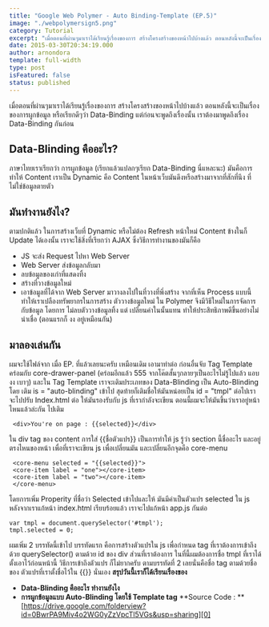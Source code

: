 ```yaml
---
title: "Google Web Polymer - Auto Binding-Template (EP.5)"
image: "./webpolymersign5.png"
category: Tutorial
excerpt: "เมื่อตอนที่ผ่านๆมาเราได้เรียนรู้เรื่องของการ สร้างโครงสร้างของหน้าไปบ้างแล้ว ตอนหลังนี้จะเป็นเรื่องของการผูกข้อมูล หรือเรียกดีๆว่า Data-Binding แต่ก่อนจะพูดถึงเรื่องนั้น เราต้องมาพูดถึงเรื่อง Data-Binding กันก่อน"
date: 2015-03-30T20:34:19.000
author: arnondora
template: full-width
type: post
isFeatured: false
status: published
---
```


เมื่อตอนที่ผ่านๆมาเราได้เรียนรู้เรื่องของการ สร้างโครงสร้างของหน้าไปบ้างแล้ว ตอนหลังนี้จะเป็นเรื่องของการผูกข้อมูล หรือเรียกดีๆว่า Data-Binding แต่ก่อนจะพูดถึงเรื่องนั้น เราต้องมาพูดถึงเรื่อง Data-Binding กันก่อน

## Data-Blinding คืออะไร?
ภาษาไทยเราเรียกว่า การผูกข้อมูล (เรียกแล้วแปลกๆเรียก Data-Binding นี่แหละนะ) มันคือการทำให้ Content เราเป็น Dynamic คือ Content ในหน้าเว็บมันดึงหรือสร้างมาจากที่สักที่นึง ที่ไม่ใช่ข้อมูลตายตัว

## มันทำงานยังไง?
ตามปกติแล้ว ในการสร้างเว็บที่ Dynamic หรือไม่ต้อง Refresh หน้าใหม่ Content ข้างในก็ Update ได้เองนั้น เราจะใช้สิ่งที่เรียกว่า AJAX ซึ่งวิธีการทำงานของมันก็คือ

* JS จะส่ง Request ไปหา Web Server
* Web Server ส่งข้อมูลกลับมา
* ลบข้อมูลของเก่าที่แสดงทิ้ง
* สร้างที่วางข้อมูลใหม่
* เอาข้อมูลที่ได้จาก Web Server มาวางลงไปในที่วางที่พึ่งสร้าง
จากที่เห็น Process แบบนี้ทำให้เราเปลืองทรัพยากรในการสร้าง ตัววางข้อมูลใหม่ ใน Polymer จึงมีวิธีใหม่ในการจัดการกับข้อมูล โดยการ ไม่ลบตัววางข้อมูลทิ้ง แต่ เปลี่ยนค่าในนั้นแทน ทำให้ประสิทธิภาพดีขึ้นอย่างไม่น่าเชื่อ (ตอนแรกก็ งง อยู่เหมือนกัน)

## มาลองเล่นกัน
ผมจะใช้ไฟล์จาก เมื่อ EP. ที่แล้วเลยนะครับ เหมือนเดิม เอามาทำต่อ ก่อนอื่นจับ Tag Template คร่อมกับ core-drawer-panel (คร่อมอีกแล้ว 555 จากโค๊ตสั้นๆกลายๆเป็นอะไรไม่รู้ไปแล้ว แอบ งง เบาๆ) และใน Tag Template เราจะเติมประเภทของ Data-Blinding เป็น Auto-Blinding โดย เติม is = "auto-blinding" เข้าไป สุดท้ายก็เติมชื่อให้มันหน่อยเป็น id = "tmpl"
ต่อไปเราจะไปปรับ Index.html ต่อ ให้มันรองรับกับ js ที่เรากำลังจะเขียน ตอนนี้ผมจะให้มันขึ้นว่าเราอยู่หน้าไหนแล้วล่ะกัน ไปเติม

     <div>You're on page : {{selected}}</div>

ใน div tag ของ content การใส่ {{ชื่อตัวแปร}} เป็นการทำให้ js รู้ว่า section นี้ชื่ออะไร และอยู่ตรงไหนของหน้า เพื่อที่เราจะเขียน js เพื่อเปลี่ยนมัน
และเปลี่ยนอีกจุดคือ core-menu

     <core-menu selected = "{{selected}}">
     <core-item label = "one"></core-item>
     <core-item label = "two"></core-item>
     </core-menu>

โดยการเพิ่ม Properity ที่ชื่อว่า Selected เข้าไปและให้ มันมีค่าเป็นตัวแปร selected ใน js
หลังจากเราแก้หน้า index.html เรียบร้อยแล้ว เราจะไปแก้หน้า app.js กันต่อ

    var tmpl = document.querySelector('#tmpl');
    tmpl.selected = 0;

ผมเพิ่ม 2 บรรทัดนี้เข้าไป บรรทัดแรก คือการสร้างตัวแปรใน js เพื่อกำหนด tag ที่เราต้องการเข้าถึงด้วย querySelector() ตามด้วย id ของ div ส่วนที่เราต้องการ ในที่นี้ผมต้องการชื่อ tmpl ที่เราได้ตั้งเอาไว้ก่อนหน้านี้
วิธีการเข้าถึงตัวแปร ก็ไม่ยากครับ ตามบรรทัดที่ 2 เลยนั่นคือชื่อ tag ตามด้วยชื่อของ ตัวแปรที่เราตั้งชื่อไว้ใน {{}} นั่นเอง
**สรุปวันนี้เราก็ได้เรียนเรื่องของ**

* **Data-Blinding คืออะไร ทำงานยังไง**
* **การผูกข้อมูลแบบ Auto-Blinding โดยใช้ Template tag**
**Source Code : **[https://drive.google.com/folderview?id=0BwrPA9Miv4o2WG0yZzVpcTl5VGs&usp=sharing][0]

[0]: https://drive.google.com/folderview?id=0BwrPA9Miv4o2WG0yZzVpcTl5VGs&usp=sharing
